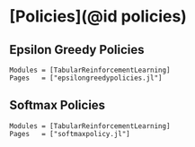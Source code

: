 # [Policies](@id policies)

## Epsilon Greedy Policies
```@autodocs
Modules = [TabularReinforcementLearning]
Pages   = ["epsilongreedypolicies.jl"]
```

## Softmax Policies
```@autodocs
Modules = [TabularReinforcementLearning]
Pages   = ["softmaxpolicy.jl"]
```


